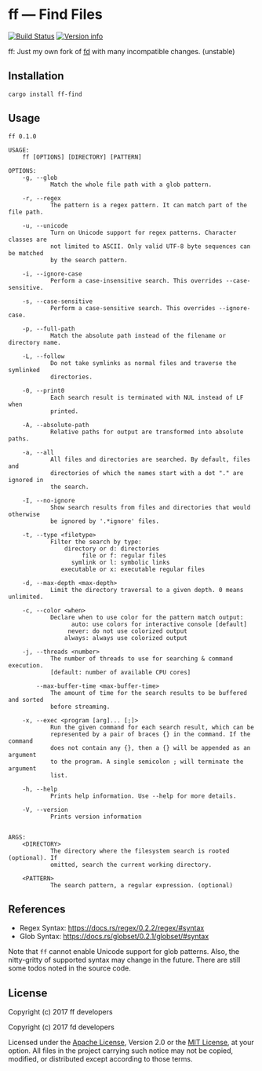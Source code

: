 # ff — Find Files

[![Build Status](https://travis-ci.org/jakwings/ff-find.svg?branch=master)](https://travis-ci.org/jakwings/ff-find)
[![Version info](https://img.shields.io/crates/v/ff-find.svg)](https://crates.io/crates/ff-find)

ff: Just my own fork of [fd] with many incompatible changes. (unstable)

[fd]: https://github.com/sharkdp/fd/tree/7ecb6239504dff9eb9e9359521ece6744ef04f67

## Installation

```
cargo install ff-find
```


## Usage

```
ff 0.1.0

USAGE:
    ff [OPTIONS] [DIRECTORY] [PATTERN]

OPTIONS:
    -g, --glob
            Match the whole file path with a glob pattern.

    -r, --regex
            The pattern is a regex pattern. It can match part of the file path.

    -u, --unicode
            Turn on Unicode support for regex patterns. Character classes are
            not limited to ASCII. Only valid UTF-8 byte sequences can be matched
            by the search pattern.

    -i, --ignore-case
            Perform a case-insensitive search. This overrides --case-sensitive.

    -s, --case-sensitive
            Perform a case-sensitive search. This overrides --ignore-case.

    -p, --full-path
            Match the absolute path instead of the filename or directory name.

    -L, --follow
            Do not take symlinks as normal files and traverse the symlinked
            directories.

    -0, --print0
            Each search result is terminated with NUL instead of LF when
            printed.

    -A, --absolute-path
            Relative paths for output are transformed into absolute paths.

    -a, --all
            All files and directories are searched. By default, files and
            directories of which the names start with a dot "." are ignored in
            the search.

    -I, --no-ignore
            Show search results from files and directories that would otherwise
            be ignored by '.*ignore' files.

    -t, --type <filetype>
            Filter the search by type:
                directory or d: directories
                     file or f: regular files
                  symlink or l: symbolic links
               executable or x: executable regular files

    -d, --max-depth <max-depth>
            Limit the directory traversal to a given depth. 0 means unlimited.

    -c, --color <when>
            Declare when to use color for the pattern match output:
                  auto: use colors for interactive console [default]
                 never: do not use colorized output
                always: always use colorized output

    -j, --threads <number>
            The number of threads to use for searching & command execution.
            [default: number of available CPU cores]

        --max-buffer-time <max-buffer-time>
            The amount of time for the search results to be buffered and sorted
            before streaming.

    -x, --exec <program [arg]... [;]>
            Run the given command for each search result, which can be
            represented by a pair of braces {} in the command. If the command
            does not contain any {}, then a {} will be appended as an argument
            to the program. A single semicolon ; will terminate the argument
            list.

    -h, --help
            Prints help information. Use --help for more details.

    -V, --version
            Prints version information


ARGS:
    <DIRECTORY>
            The directory where the filesystem search is rooted (optional). If
            omitted, search the current working directory.

    <PATTERN>
            The search pattern, a regular expression. (optional)
```


## References

*   Regex Syntax: https://docs.rs/regex/0.2.2/regex/#syntax
*   Glob Syntax: https://docs.rs/globset/0.2.1/globset/#syntax

Note that `ff` cannot enable Unicode support for glob patterns. Also, the
nitty-gritty of supported syntax may change in the future. There are still some
todos noted in the source code.


## License

Copyright (c) 2017 ff developers

Copyright (c) 2017 fd developers

Licensed under the [Apache License], Version 2.0 or the [MIT License], at your
option.  All files in the project carrying such notice may not be copied,
modified, or distributed except according to those terms.

[Apache License]: https://www.apache.org/licenses/LICENSE-2.0
[MIT License]: https://opensource.org/licenses/MIT
